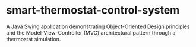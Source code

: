 # smart-thermostat-control-system
A Java Swing application demonstrating Object-Oriented Design principles and the Model-View-Controller (MVC) architectural pattern through a thermostat simulation.
